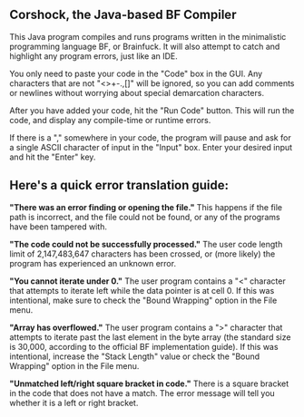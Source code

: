 Corshock, the Java-based BF Compiler
----------------------------
This Java program compiles and runs programs written in the minimalistic programming language BF, or Brainfuck. It will also attempt to catch and highlight any program errors, just like an IDE.

You only need to paste your code in the "Code" box in the GUI. Any characters that are not "<>+-.,[]" will be ignored, so you can add comments or newlines without worrying about special demarcation characters.

After you have added your code, hit the "Run Code" button. This will run the code, and display any compile-time or runtime errors.

If there is a "," somewhere in your code, the program will pause and ask for a single ASCII character of input in the "Input" box. Enter your desired input and hit the "Enter" key.

Here's a quick error translation guide:
----------------------------

**"There was an error finding or opening the file."**
This happens if the file path is incorrect, and the file could not be found, or any of the programs have been tampered with.

**"The code could not be successfully processed."**
The user code length limit of 2,147,483,647 characters has been crossed, or (more likely) the program has experienced an unknown error.

**"You cannot iterate under 0."**
The user program contains a "<" character that attempts to iterate left while the data pointer is at cell 0. If this was intentional, make sure to check the "Bound Wrapping" option in the File menu.

**"Array has overflowed."**
The user program contains a ">" character that attempts to iterate past the last element in the byte array (the standard size is 30,000, according to the official BF implementation guide). If this was intentional, increase the "Stack Length" value or check the "Bound Wrapping" option in the File menu.

**"Unmatched left/right square bracket in code."**
There is a square bracket in the code that does not have a match. The error message will tell you whether it is a left or right bracket.

